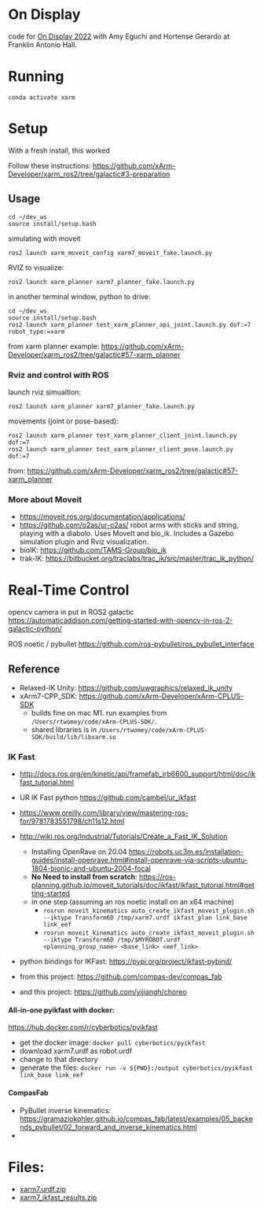 # On Display

code for [On Display 2022](https://ondisplay.us/) with Amy Eguchi and Hortense Gerardo at Franklin Antonio Hall.

# Running

`conda activate xarm`

# Setup

With a fresh install, this worked

Follow these instructions: https://github.com/xArm-Developer/xarm_ros2/tree/galactic#3-preparation

## Usage

```
cd ~/dev_ws
source install/setup.bash
```
	
simulating with moveit 
```
ros2 launch xarm_moveit_config xarm7_moveit_fake.launch.py
```

RVIZ to visualize:
```
ros2 launch xarm_planner xarm7_planner_fake.launch.py
```

in another terminal window, python to drive: 
```
cd ~/dev_ws
source install/setup.bash
ros2 launch xarm_planner test_xarm_planner_api_joint.launch.py dof:=7 robot_type:=xarm
```
from xarm planner example: https://github.com/xArm-Developer/xarm_ros2/tree/galactic#57-xarm_planner

### Rviz and control with ROS

launch rviz simualtion:
```
ros2 launch xarm_planner xarm7_planner_fake.launch.py
```

movements (joint or pose-based):
```
ros2 launch xarm_planner test_xarm_planner_client_joint.launch.py dof:=7
ros2 launch xarm_planner test_xarm_planner_client_pose.launch.py dof:=7
```
from: https://github.com/xArm-Developer/xarm_ros2/tree/galactic#57-xarm_planner

### More about Moveit
- https://moveit.ros.org/documentation/applications/
- https://github.com/o2as/ur-o2as/ robot arms with sticks and string, playing with a diabolo. Uses MoveIt and bio_ik. Includes a Gazebo simulation plugin and Rviz visualization.
- bioIK: https://github.com/TAMS-Group/bio_ik
- trak-IK: https://bitbucket.org/traclabs/trac_ik/src/master/trac_ik_python/

# Real-Time Control
opencv camera in put in ROS2 galactic https://automaticaddison.com/getting-started-with-opencv-in-ros-2-galactic-python/

ROS noetic / pybullet https://github.com/ros-pybullet/ros_pybullet_interface

## Reference

- Relaxed-IK Unity: https://github.com/uwgraphics/relaxed_ik_unity
- xArm7-CPP_SDK: https://github.com/xArm-Developer/xArm-CPLUS-SDK
  - builds fine on mac M1. run examples from `/Users/rtwomey/code/xArm-CPLUS-SDK/`. 
  - shared libraries is in `/Users/rtwomey/code/xArm-CPLUS-SDK/build/lib/libxarm.so`
  
### IK Fast
- http://docs.ros.org/en/kinetic/api/framefab_irb6600_support/html/doc/ikfast_tutorial.html
- UR IK Fast python https://github.com/cambel/ur_ikfast
- https://www.oreilly.com/library/view/mastering-ros-for/9781783551798/ch11s12.html
- http://wiki.ros.org/Industrial/Tutorials/Create_a_Fast_IK_Solution
  - Installing OpenRave on 20.04 https://robots.uc3m.es/installation-guides/install-openrave.html#install-openrave-via-scripts-ubuntu-1804-bionic-and-ubuntu-2004-focal
  - **No Need to install from scratch**: https://ros-planning.github.io/moveit_tutorials/doc/ikfast/ikfast_tutorial.html#getting-started
  - in one step (assuming an ros noetic install on an x64 machine)
    - `rosrun moveit_kinematics auto_create_ikfast_moveit_plugin.sh --iktype Transform6D /tmp/xarm7.urdf ikfast_plan link_base link_eef`
    - `rosrun moveit_kinematics auto_create_ikfast_moveit_plugin.sh --iktype Transform6D /tmp/$MYROBOT.urdf <planning_group_name> <base_link> <eef_link>`

- python bindings for IKFast: https://pypi.org/project/ikfast-pybind/
- from this project: https://github.com/compas-dev/compas_fab
- and this project: https://github.com/yijiangh/choreo

#### All-in-one pyikfast with docker: 
https://hub.docker.com/r/cyberbotics/pyikfast
- get the docker image: `docker pull cyberbotics/pyikfast`
- download xarm7.urdf as robot.urdf
- change to that directory
- generate the files: `docker run -v ${PWD}:/output cyberbotics/pyikfast link_base link_eef`




#### CompasFab
- PyBullet inverse kinematics: https://gramaziokohler.github.io/compas_fab/latest/examples/05_backends_pybullet/02_forward_and_inverse_kinematics.html
- 
# Files:
- [xarm7.urdf.zip](https://github.com/roberttwomey/on-display-code/files/10096583/xarm7.urdf.zip)
- [xarm7_ikfast_results.zip](https://github.com/roberttwomey/on-display-code/files/10097122/xarm7_ikfast_results.zip)
